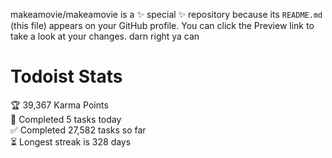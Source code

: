 makeamovie/makeamovie is a ✨ special ✨ repository because its `README.md` (this file) appears on your GitHub profile.
You can click the Preview link to take a look at your changes. darn right ya can

# Todoist Stats

<!-- TODO-IST:START -->
🏆  39,367 Karma Points           
🌸  Completed 5 tasks today           
✅  Completed 27,582 tasks so far           
⏳  Longest streak is 328 days
<!-- TODO-IST:END -->